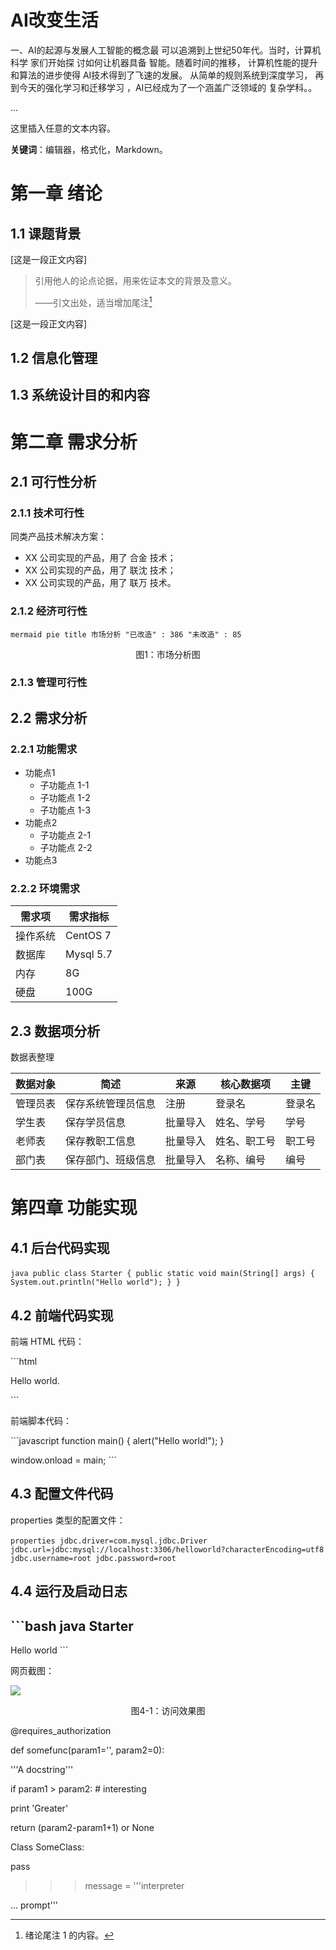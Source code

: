 # AI改变生活

一、AI的起源与发展人工智能的概念最
可以追溯到上世纪50年代。当时，计算机科学
家们开始探
讨如何让机器具备
智能。随着时间的推移，
计算机性能的提升和算法的进步使得
AI技术得到了飞速的发展。
从简单的规则系统到深度学习，
再到今天的强化学习和迁移学习
，AI已经成为了一个涵盖广泛领域的
复杂学科。。

...

这里插入任意的文本内容。

**关键词**：编辑器，格式化，Markdown。

# 第一章 绪论

## 1.1 课题背景

[这是一段正文内容]

>引用他人的论点论据，用来佐证本文的背景及意义。
>
>——引文出处，适当增加尾注[^1]

[这是一段正文内容]

## 1.2 信息化管理

## 1.3 系统设计目的和内容

[^1]: 绪论尾注 1 的内容。

# 第二章 需求分析

## 2.1 可行性分析

### 2.1.1 技术可行性

同类产品技术解决方案：

- XX 公司实现的产品，用了 合金 技术；
- XX 公司实现的产品，用了 联沈 技术；
- XX 公司实现的产品，用了 联万 技术。

### 2.1.2 经济可行性

​```mermaid
pie title 市场分析
    "已改造" : 386
    "未改造" : 85
​```

<center>图1：市场分析图</center>

### 2.1.3 管理可行性

## 2.2 需求分析

### 2.2.1 功能需求

- 功能点1
  - 子功能点 1-1
  - 子功能点 1-2
  - 子功能点 1-3
- 功能点2
  - 子功能点 2-1
  - 子功能点 2-2
- 功能点3

### 2.2.2 环境需求

| 需求项   | 需求指标  |
| -------- | --------- |
| 操作系统 | CentOS 7  |
| 数据库   | Mysql 5.7 |
| 内存     | 8G        |
| 硬盘     | 100G      |

## 2.3 数据项分析

数据表整理

| 数据对象 | 简述               | 来源     | 核心数据项   | 主键   |
| -------- | ------------------ | -------- | ------------ | ------ |
| 管理员表 | 保存系统管理员信息 | 注册     | 登录名       | 登录名 |
| 学生表   | 保存学员信息       | 批量导入 | 姓名、学号   | 学号   |
| 老师表   | 保存教职工信息     | 批量导入 | 姓名、职工号 | 职工号 |
| 部门表   | 保存部门、班级信息 | 批量导入 | 名称、编号   | 编号   |


# 第四章 功能实现

## 4.1 后台代码实现

​```java
public class Starter {
	public static void main(String[] args) {
  	System.out.println("Hello world");
  }
}
​```

## 4.2 前端代码实现

前端 HTML 代码：

​```html
<!DOCTYPE HTML>
<html>
  <head></head>
  <body>
    <p>Hello world.</p>
  </body>
</html>
​```

前端脚本代码：

​```javascript
function main() {
	alert("Hello world!");
}

window.onload = main;
​```

## 4.3 配置文件代码

properties 类型的配置文件：

​```properties
jdbc.driver=com.mysql.jdbc.Driver
jdbc.url=jdbc:mysql://localhost:3306/helloworld?characterEncoding=utf8
jdbc.username=root
jdbc.password=root
​```

## 4.4 运行及启动日志

​```bash
java Starter
---
Hello world
​```

网页截图：

![](../images/4-1.png)

<center>图4-1：访问效果图</center>

@requires_authorization

def somefunc(param1='', param2=0):

'''A docstring'''

if param1 > param2: # interesting

print 'Greater'

return (param2-param1+1) or None

Class SomeClass:

pass

>>> message = '''interpreter

... prompt'''

